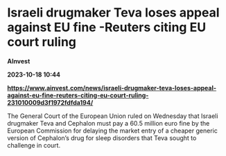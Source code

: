 # Israeli drugmaker Teva loses appeal against EU fine -Reuters citing EU court ruling
**AInvest**

**2023-10-18 10:44**

**https://www.ainvest.com/news/israeli-drugmaker-teva-loses-appeal-against-eu-fine-reuters-citing-eu-court-ruling-231010009d3f1972fdfda194/**

The General Court of the European Union ruled on Wednesday that Israeli drugmaker Teva and Cephalon must pay a 60.5 million euro fine by the European Commission for delaying the market entry of a cheaper generic version of Cephalon’s drug for sleep disorders that Teva sought to challenge in court.